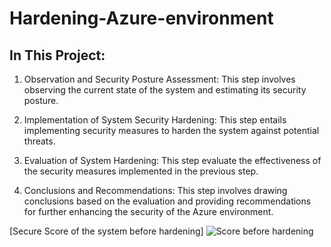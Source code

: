# Hardening-Azure-environment

## In This Project:
1. Observation and Security Posture Assessment: This step involves observing the current state of the system and estimating its security posture.

3. Implementation of System Security Hardening: This step entails implementing security measures to harden the system against potential threats.

4. Evaluation of System Hardening: This step evaluate the effectiveness of the security measures implemented in the previous step.

5. Conclusions and Recommendations: This step involves drawing conclusions based on the evaluation and providing recommendations for further enhancing the security of the Azure environment.

[Secure Score of the system before hardening]
![Score before hardening](https://github.com/AndrewTanga/Hardening-Azure-environment/assets/93886645/ca1e42fb-bec3-4f35-b456-128a10bd1834)
